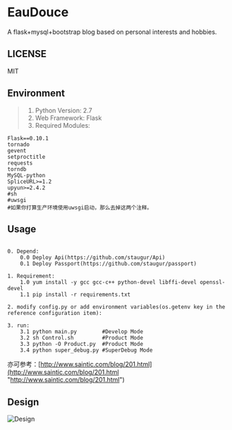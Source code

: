 # EauDouce
A flask+mysql+bootstrap blog based on personal interests and hobbies.

## LICENSE
MIT

## Environment
> 1. Python Version: 2.7
> 2. Web Framework: Flask
> 3. Required Modules:

```
Flask==0.10.1
tornado
gevent
setproctitle
requests
torndb
MySQL-python
SpliceURL>=1.2
upyun>=2.4.2
#sh
#uwsgi
#如果你打算生产环境使用uwsgi启动，那么去掉这两个注释。
```

## Usage

```

0. Depend:
    0.0 Deploy Api(https://github.com/staugur/Api)
    0.1 Deploy Passport(https://github.com/staugur/passport)

1. Requirement:
    1.0 yum install -y gcc gcc-c++ python-devel libffi-devel openssl-devel
    1.1 pip install -r requirements.txt

2. modify config.py or add environment variables(os.getenv key in the reference configuration item):

3. run:
    3.1 python main.py        #Develop Mode
    3.2 sh Control.sh         #Product Mode
    3.3 python -O Product.py  #Product Mode
    3.4 python super_debug.py #SuperDebug Mode

```
亦可参考：[http://www.saintic.com/blog/201.html](http://www.saintic.com/blog/201.html "http://www.saintic.com/blog/201.html")

## Design
![Design][1]

[1]: ./misc/design.png

